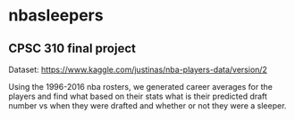 # nbasleepers

## CPSC 310 final project

Dataset: https://www.kaggle.com/justinas/nba-players-data/version/2


Using the 1996-2016 nba rosters, we generated career averages for the players and find what based on their stats what is their predicted draft number vs when they were drafted and whether or not they were a sleeper. 


